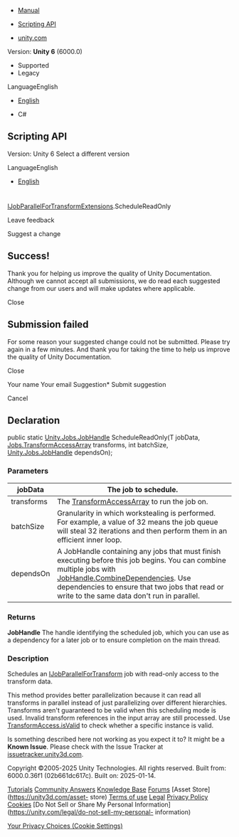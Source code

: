 [ ]()

  * [Manual](../Manual/index.html)
  * [Scripting API](../ScriptReference/index.html)

  * [unity.com](https://unity.com/)

Version: **Unity 6** (6000.0)

  * Supported
  * Legacy

LanguageEnglish

  * [English]()

  * C#

[ ](https://docs.unity3d.com)

## Scripting API

Version: Unity 6 Select a different version

LanguageEnglish

  * [English]()

#
[IJobParallelForTransformExtensions](Jobs.IJobParallelForTransformExtensions.html).ScheduleReadOnly

Leave feedback

Suggest a change

## Success!

Thank you for helping us improve the quality of Unity Documentation. Although
we cannot accept all submissions, we do read each suggested change from our
users and will make updates where applicable.

Close

## Submission failed

For some reason your suggested change could not be submitted. Please <a>try
again</a> in a few minutes. And thank you for taking the time to help us
improve the quality of Unity Documentation.

Close

Your name Your email Suggestion* Submit suggestion

Cancel

[ ]()

## Declaration

public static [Unity.Jobs.JobHandle](Unity.Jobs.JobHandle.html)
ScheduleReadOnly(T jobData,
[Jobs.TransformAccessArray](Jobs.TransformAccessArray.html) transforms, int
batchSize, [Unity.Jobs.JobHandle](Unity.Jobs.JobHandle.html) dependsOn);

### Parameters

jobData | The job to schedule.  
---|---  
transforms | The [TransformAccessArray](Jobs.TransformAccessArray.html) to run the job on.  
batchSize | Granularity in which workstealing is performed. For example, a value of 32 means the job queue will steal 32 iterations and then perform them in an efficient inner loop.  
dependsOn | A JobHandle containing any jobs that must finish executing before this job begins. You can combine multiple jobs with [JobHandle.CombineDependencies](Unity.Jobs.JobHandle.CombineDependencies.html). Use dependencies to ensure that two jobs that read or write to the same data don't run in parallel.  
  
### Returns

**JobHandle** The handle identifying the scheduled job, which you can use as a
dependency for a later job or to ensure completion on the main thread.

### Description

Schedules an [IJobParallelForTransform](Jobs.IJobParallelForTransform.html)
job with read-only access to the transform data.

This method provides better parallelization because it can read all transforms
in parallel instead of just parallelizing over different hierarchies.
Transforms aren't guaranteed to be valid when this scheduling mode is used.
Invalid transform references in the input array are still processed. Use
[TransformAccess.isValid](Jobs.TransformAccess-isValid.html) to check whether
a specific instance is valid.

Is something described here not working as you expect it to? It might be a
**Known Issue**. Please check with the Issue Tracker at
[issuetracker.unity3d.com](https://issuetracker.unity3d.com).

Copyright ©2005-2025 Unity Technologies. All rights reserved. Built from:
6000.0.36f1 (02b661dc617c). Built on: 2025-01-14.

[Tutorials](https://unity3d.com/learn) [Community
Answers](https://answers.unity3d.com) [Knowledge
Base](https://support.unity3d.com/hc/en-us)
[Forums](https://forum.unity3d.com) [Asset Store](https://unity3d.com/asset-
store) [Terms of use](https://docs.unity3d.com/Manual/TermsOfUse.html)
[Legal](https://unity.com/legal) [Privacy
Policy](https://unity.com/legal/privacy-policy)
[Cookies](https://unity.com/legal/cookie-policy) [Do Not Sell or Share My
Personal Information](https://unity.com/legal/do-not-sell-my-personal-
information)

[Your Privacy Choices (Cookie Settings)](javascript:void\(0\);)

